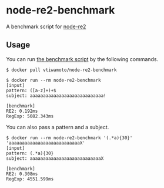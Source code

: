 # node-re2-benchmark

A benchmark script for [node-re2](https://github.com/uhop/node-re2)

## Usage

You can run [the benchmark script](https://github.com/vt-iwamoto/node-re2-benchmark/blob/master/benchmark.js) by the following commands.

```
$ docker pull vtiwamoto/node-re2-benchmark

$ docker run --rm node-re2-benchmark
[input]
pattern: ([a-z]+)+$
subject: aaaaaaaaaaaaaaaaaaaaaaaaaaaa!

[benchmark]
RE2: 0.192ms
RegExp: 5082.343ms
```

You can also pass a pattern and a subject.

```
$ docker run --rm node-re2-benchmark '(.*a){30}' 'aaaaaaaaaaaaaaaaaaaaaaaaaaaX'
[input]
pattern: (.*a){30}
subject: aaaaaaaaaaaaaaaaaaaaaaaaaaaX

[benchmark]
RE2: 0.308ms
RegExp: 4551.599ms
```
